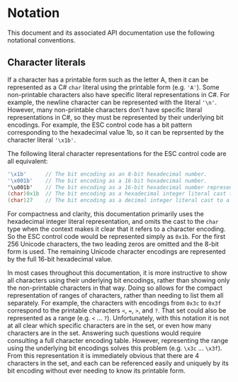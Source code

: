 # Notation

This document and its associated API documentation use the following notational conventions.

## Character literals

If a character has a printable form such as the letter A, then it can be represented as a C# `char` literal using the printable form (e.g. `'A'`). Some non-printable characters also have specific literal representations in C#. For example, the newline character can be represented with the literal `'\n'`. However, many non-printable characters don't have specific literal representations in C#, so they must be represented by their underlying bit encodings. For example, the ESC control code has a bit pattern corresponding to the hexadecimal value 1b, so it can be reprsented by the character literal `'\x1b'`.

The following literal character representations for the ESC control code are all equivalent:

```csharp
'\x1b'      // The bit encoding as an 8-bit hexadecimal number.
'\x001b'    // The bit encoding as a 16-bit hexadecimal number.
'\u001b'    // The bit encoding as a 16-bit hexadecimal number representing a UTF-16 code point.
(char)0x1b  // The bit encoding as a hexadecimal integer literal cast to a char type.
(char)27    // The bit encoding as a decimal integer literal cast to a char type.
```

For compactness and clarity, this documentation primarily uses the hexadecimal integer literal representation, and omits the cast to the `char` type when the context makes it clear that it refers to a character encoding. So the ESC control code would be represented simply as `0x1b`. For the first 256 Unicode characters, the two leading zeros are omitted and the 8-bit form is used. The remaining Unicode character encodings are represented by the full 16-bit hexadecimal value.

In most cases throughout this documentation, it is more instructive to show all characters using their underlying bit encodings, rather than showing only the non-printable characters in that way. Doing so allows for the compact representation of ranges of characters, rather than needing to list them all separately. For example, the characters with encodings from `0x3c` to `0x3f` correspond to the printable characters `<`, `=`, `>`, and `?`. That set could also be represented as a range (e.g. `<` ... `?`). Unfortunately, with this notation it is not at all clear which specific characters are in the set, or even how many characters are in the set. Answering such questions would require consulting a full character encoding table. However, representing the range using the underlying bit encodings solves this problem (e.g. `\x3c` ... `\x3f`). From this representation it is immediately obvious that there are 4 characters in the set, and each can be referenced easily and uniquely by its bit encoding without ever needing to know its printable form.

